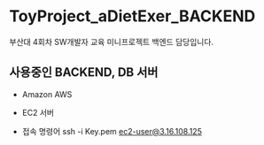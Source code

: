 ToyProject_aDietExer_BACKEND
===================================
부산대 4회차 SW개발자 교육 미니프로젝트 백엔드 담당입니다.

## 사용중인 BACKEND, DB 서버
- Amazon AWS
- EC2 서버

- 접속 명령어
ssh -i Key.pem ec2-user@3.16.108.125
